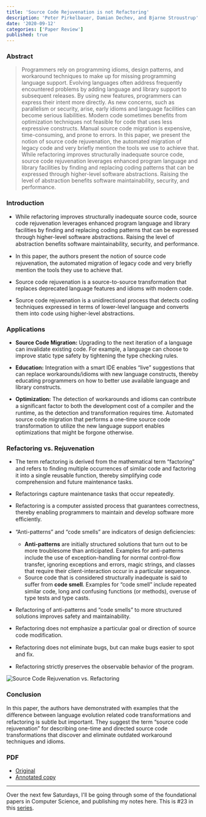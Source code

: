 ```yaml
---
title: 'Source Code Rejuvenation is not Refactoring'
description: 'Peter Pirkelbauer, Damian Dechev, and Bjarne Stroustrup'
date: '2020-09-12'
categories: ['Paper Review']
published: true
---
```


### Abstract

> Programmers rely on programming idioms, design patterns, and workaround techniques to make up for missing programming language support. Evolving languages often address frequently encountered problems by adding language and library support to subsequent releases. By using new features, programmers can express their intent more directly. As new concerns, such as parallelism or security, arise, early idioms and language facilities can become serious liabilities. Modern code sometimes benefits from optimization techniques not feasible for code that uses less expressive constructs. Manual source code migration is expensive, time-consuming, and prone to errors. In this paper, we present the notion of source code rejuvenation, the automated migration of legacy code and very briefly mention the tools we use to achieve that. While refactoring improves structurally inadequate source code, source code rejuvenation leverages enhanced program language and library facilities by finding and replacing coding patterns that can be expressed through higher-level software abstractions. Raising the level of abstraction benefits software maintainability, security, and performance.

### Introduction

- While refactoring improves structurally inadequate source code, source code rejuvenation leverages enhanced program language and library facilities by ﬁnding and replacing coding patterns that can be expressed through higher-level software abstractions. Raising the level of abstraction beneﬁts software maintainability, security, and performance.

- In this paper, the authors present the notion of source code rejuvenation, the automated migration of legacy code and very brieﬂy mention the tools they use to achieve that.

- Source code rejuvenation is a source-to-source transformation that replaces deprecated language features and idioms with modern code.

- Source code rejuvenation is a unidirectional process that detects coding techniques expressed in terms of lower-level language and converts them into code using higher-level abstractions.

### Applications

- **Source Code Migration:** Upgrading to the next iteration of a language can invalidate existing code. For example, a language can choose to improve static type safety by tightening the type checking rules.

- **Education:** Integration with a smart IDE enables “live” suggestions that can replace workarounds/idioms with new language constructs, thereby educating programmers on how to better use available language and library constructs.

- **Optimization:** The detection of workarounds and idioms can contribute a signiﬁcant factor to both the development cost of a compiler and the runtime, as the detection and transformation requires time. Automated source code migration that performs a one-time source code transformation to utilize the new language support enables optimizations that might be forgone otherwise.

### Refactoring vs. Rejuvenation 

- The term refactoring is derived from the mathematical term “factoring” and refers to ﬁnding multiple occurrences of similar code and factoring it into a single reusable function, thereby simplifying code comprehension and future maintenance tasks.

- Refactorings capture maintenance tasks that occur repeatedly.

- Refactoring is a computer assisted process that guarantees correctness, thereby enabling programmers to maintain and develop software more eﬃciently.

- “Anti-patterns” and “code smells” are indicators of design deﬁciencies:
  - **Anti-patterns** are initially structured solutions that turn out to be more troublesome than anticipated. Examples for anti-patterns include the use of exception-handling for normal control-ﬂow transfer, ignoring exceptions and errors, magic strings, and classes that require their client-interaction occur in a particular sequence.
  - Source code that is considered structurally inadequate is said to suﬀer from **code smell**. Examples for “code smell” include repeated similar code, long and confusing functions (or methods), overuse of type tests and type casts.

- Refactoring of anti-patterns and “code smells” to more structured solutions improves safety and maintainability.

- Refactoring does not emphasize a particular goal or direction of source code modiﬁcation.

- Refactoring does not eliminate bugs, but can make bugs easier to spot and ﬁx.

- Refactoring strictly preserves the observable behavior of the program.

![Source Code Rejuvenation vs. Refactoring](./rejuvenation.png)

### Conclusion

In this paper, the authors have demonstrated with examples that the diﬀerence between language evolution related code transformations and refactoring is subtle but important. They suggest the term “source code rejuvenation” for describing one-time and directed source code transformations that discover and eliminate outdated workaround techniques and idioms.

### PDF

- [Original](https://www.stroustrup.com/sofsem10.pdf)
- [Annotated copy](./rejuvenation-annotated.pdf)

---

Over the next few Saturdays, I'll be going through some of the foundational papers in Computer Science, and publishing my notes here. This is #23 in this [series](https://anantjain.dev/#paper-reviews).
